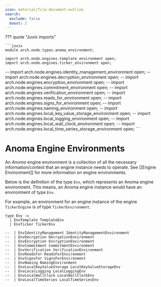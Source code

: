 ```yaml
---
icon: material/file-document-outline
search:
  exclude: false
  boost: 2
---
```


??? quote "Juvix imports"

    ```juvix
    module arch.node.types.anoma_environment;

    import arch.node.engines.template_environment open;
    import arch.node.engines.ticker_environment open;

--    import arch.node.engines.identity_management_environment open;
--    import arch.node.engines.decryption_environment open;
--    import arch.node.engines.encryption_environment open;
--    import arch.node.engines.commitment_environment open;
--    import arch.node.engines.verification_environment open;
--    import arch.node.engines.reads_for_environment open;
--    import arch.node.engines.signs_for_environment open;
--    import arch.node.engines.naming_environment open;
--    import arch.node.engines.local_key_value_storage_environment open;
--    import arch.node.engines.local_logging_environment open;
--    import arch.node.engines.local_wall_clock_environment open;
--    import arch.node.engines.local_time_series_storage_environment open;
    ```

# Anoma Engine Environments

An _Anoma_ engine environment is a collection of all the necessary
information/context that an engine instance needs to operate.
See [[Engine Environment]] for more information on engine environments.

Below is the definition of the type `Env`,
which represents an Anoma engine environment.
This means, an Anoma engine instance would have an environment of type `Env`.

For example, an environment for an engine instance
of the engine `TickerEngine` is of type `TickerEnvironment`.

<!-- --8<-- [start:anoma-environment-type] -->
```juvix
type Env :=
  | EnvTemplate TemplateEnv
  | EnvTicker TickerEnv

--  | EnvIdentityManagement IdentityManagementEnvironment
--  | EnvDecryption DecryptionEnvironment
--  | EnvEncryption EncryptionEnvironment
--  | EnvCommitment CommitmentEnvironment
--  | EnvVerification VerificationEnvironment
--  | EnvReadsFor ReadsForEnvironment
--  | EnvSignsFor SignsForEnvironment
--  | EnvNaming NamingEnvironment
--  | EnvLocalKeyValueStorage LocalKeyValueStorageEnv
--  | EnvLocalLogging LocalLoggingEnv
--  | EnvLocalWallClock LocalWallClockEnv
--  | EnvLocalTimeSeries LocalTimeSeriesEnv
```
<!-- --8<-- [end:anoma-environment-type] -->
